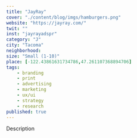 ```yaml
---
title: "JayRay"
cover: "./content/blog/imgs/hamburgers.png"
website: "https://jayray.com/"
twit: ""
inst: "jayrayadspr"
category: "J"
city: "Tacoma"
neighborhood:
size: "Small (1-10)"
place: [-122.43861631734786,47.261107368894706]
tags:
    - branding
    - print
    - advertising
    - marketing
    - ux/ui
    - strategy
    - research
published: true
---
```


Description
